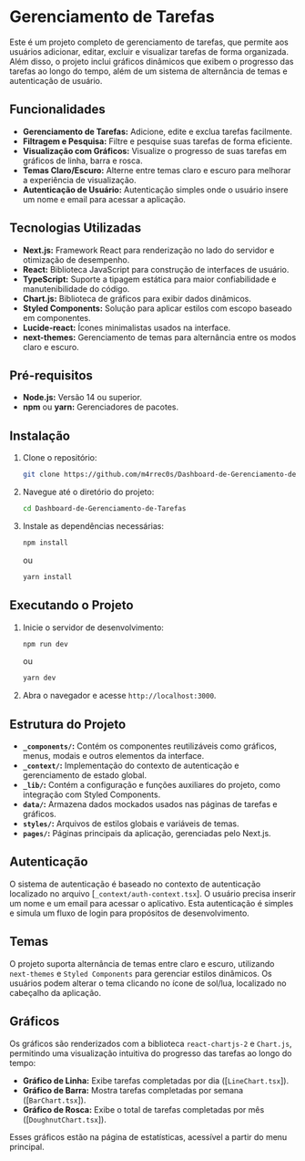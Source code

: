# Gerenciamento de Tarefas

Este é um projeto completo de gerenciamento de tarefas, que permite aos usuários adicionar, editar, excluir e visualizar tarefas de forma organizada. Além disso, o projeto inclui gráficos dinâmicos que exibem o progresso das tarefas ao longo do tempo, além de um sistema de alternância de temas e autenticação de usuário.

## Funcionalidades

- **Gerenciamento de Tarefas:** Adicione, edite e exclua tarefas facilmente.
- **Filtragem e Pesquisa:** Filtre e pesquise suas tarefas de forma eficiente.
- **Visualização com Gráficos:** Visualize o progresso de suas tarefas em gráficos de linha, barra e rosca.
- **Temas Claro/Escuro:** Alterne entre temas claro e escuro para melhorar a experiência de visualização.
- **Autenticação de Usuário:** Autenticação simples onde o usuário insere um nome e email para acessar a aplicação.

## Tecnologias Utilizadas

- **Next.js:** Framework React para renderização no lado do servidor e otimização de desempenho.
- **React:** Biblioteca JavaScript para construção de interfaces de usuário.
- **TypeScript:** Suporte a tipagem estática para maior confiabilidade e manutenibilidade do código.
- **Chart.js:** Biblioteca de gráficos para exibir dados dinâmicos.
- **Styled Components:** Solução para aplicar estilos com escopo baseado em componentes.
- **Lucide-react:** Ícones minimalistas usados na interface.
- **next-themes:** Gerenciamento de temas para alternância entre os modos claro e escuro.

## Pré-requisitos

- **Node.js:** Versão 14 ou superior.
- **npm** ou **yarn:** Gerenciadores de pacotes.

## Instalação

1. Clone o repositório:

   ```bash
   git clone https://github.com/m4rrec0s/Dashboard-de-Gerenciamento-de-Tarefas.git
   ```

2. Navegue até o diretório do projeto:

   ```bash
   cd Dashboard-de-Gerenciamento-de-Tarefas
   ```

3. Instale as dependências necessárias:

   ```bash
   npm install
   ```

   ou

   ```bash
   yarn install
   ```

## Executando o Projeto

1. Inicie o servidor de desenvolvimento:

   ```bash
   npm run dev
   ```

   ou

   ```bash
   yarn dev
   ```

2. Abra o navegador e acesse `http://localhost:3000`.

## Estrutura do Projeto

- **`_components/`:** Contém os componentes reutilizáveis como gráficos, menus, modais e outros elementos da interface.
- **`_context/`:** Implementação do contexto de autenticação e gerenciamento de estado global.
- **`_lib/`:** Contém a configuração e funções auxiliares do projeto, como integração com Styled Components.
- **`data/`:** Armazena dados mockados usados nas páginas de tarefas e gráficos.
- **`styles/`:** Arquivos de estilos globais e variáveis de temas.
- **`pages/`:** Páginas principais da aplicação, gerenciadas pelo Next.js.

## Autenticação

O sistema de autenticação é baseado no contexto de autenticação localizado no arquivo [`_context/auth-context.tsx`]. O usuário precisa inserir um nome e um email para acessar o aplicativo. Esta autenticação é simples e simula um fluxo de login para propósitos de desenvolvimento.

## Temas

O projeto suporta alternância de temas entre claro e escuro, utilizando `next-themes` e `Styled Components` para gerenciar estilos dinâmicos. Os usuários podem alterar o tema clicando no ícone de sol/lua, localizado no cabeçalho da aplicação.

## Gráficos

Os gráficos são renderizados com a biblioteca `react-chartjs-2` e `Chart.js`, permitindo uma visualização intuitiva do progresso das tarefas ao longo do tempo:

- **Gráfico de Linha:** Exibe tarefas completadas por dia ([`LineChart.tsx`]).
- **Gráfico de Barra:** Mostra tarefas completadas por semana ([`BarChart.tsx`]).
- **Gráfico de Rosca:** Exibe o total de tarefas completadas por mês ([`DoughnutChart.tsx`]).

Esses gráficos estão na página de estatísticas, acessível a partir do menu principal.